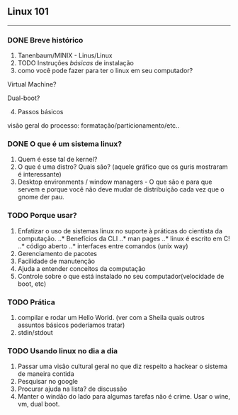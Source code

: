 ## Linux 101
---

### DONE Breve histórico
1. Tanenbaum/MINIX - Linus/Linux
2. TODO Instruções *básicas* de instalação
3. como você pode fazer para ter o linux em seu computador?

Virtual Machine?

Dual-boot?

4. Passos básicos

visão geral do processo: formatação/particionamento/etc..

### DONE O que é um sistema linux?
1. Quem é esse tal de kernel?
2. O que é uma distro? Quais são? (aquele gráfico que os guris mostraram é interessante)
3. Desktop environments / window managers - O que são e para que servem e porque você não deve mudar de distribuição cada vez que o gnome der pau.
### TODO Porque usar?
1. Enfatizar o uso de sistemas linux no suporte à práticas do cientista da computação.
..* Benefícios da CLI
..* man pages
..* linux é escrito em C!
..* código aberto
..* interfaces entre comandos (unix way)
2. Gerenciamento de pacotes
3. Facilidade de manutenção
4. Ajuda a entender conceitos da computação
5. Controle sobre o que está instalado no seu computador(velocidade de boot, etc)     
### TODO Prática
1. compilar e rodar um Hello World. (ver com a Sheila quais outros assuntos básicos poderíamos tratar)
2. stdin/stdout
### TODO Usando linux no dia a dia
1. Passar uma visão cultural geral no que diz respeito a hackear o sistema de maneira contida
2. Pesquisar no google
3. Procurar ajuda na lista? de discussão
4. Manter o windão do lado para algumas tarefas não é crime. Usar o wine, vm, dual boot.